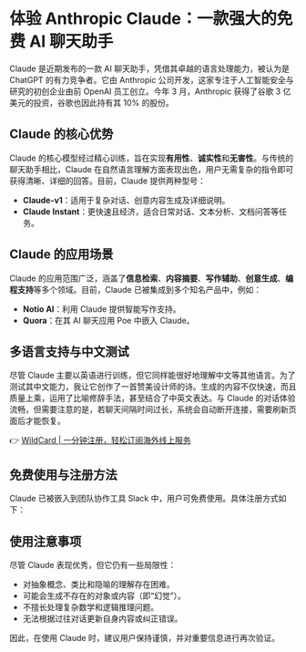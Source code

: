 # 体验 Anthropic Claude：一款强大的免费 AI 聊天助手

Claude 是近期发布的一款 AI 聊天助手，凭借其卓越的语言处理能力，被认为是 ChatGPT 的有力竞争者。它由 Anthropic 公司开发，这家专注于人工智能安全与研究的初创企业由前 OpenAI 员工创立。今年 3 月，Anthropic 获得了谷歌 3 亿美元的投资，谷歌也因此持有其 10% 的股份。

## Claude 的核心优势

Claude 的核心模型经过精心训练，旨在实现**有用性**、**诚实性**和**无害性**。与传统的聊天助手相比，Claude 在自然语言理解方面表现出色，用户无需复杂的指令即可获得清晰、详细的回答。目前，Claude 提供两种型号：

- **Claude-v1**：适用于复杂对话、创意内容生成及详细说明。
- **Claude Instant**：更快速且经济，适合日常对话、文本分析、文档问答等任务。



## Claude 的应用场景

Claude 的应用范围广泛，涵盖了**信息检索**、**内容摘要**、**写作辅助**、**创意生成**、**编程支持**等多个领域。目前，Claude 已被集成到多个知名产品中，例如：

- **Notio AI**：利用 Claude 提供智能写作支持。
- **Quora**：在其 AI 聊天应用 Poe 中嵌入 Claude。



## 多语言支持与中文测试

尽管 Claude 主要以英语进行训练，但它同样能很好地理解中文等其他语言。为了测试其中文能力，我让它创作了一首赞美设计师的诗。生成的内容不仅快速，而且质量上乘，运用了比喻修辞手法，甚至结合了中英文表达。与 Claude 的对话体验流畅，但需要注意的是，若聊天间隔时间过长，系统会自动断开连接，需要刷新页面后才能恢复。

👉 [WildCard | 一分钟注册，轻松订阅海外线上服务](https://bbtdd.com/WildCard)

## 免费使用与注册方法

Claude 已被嵌入到团队协作工具 Slack 中，用户可免费使用。具体注册方式如下：



## 使用注意事项

尽管 Claude 表现优秀，但它仍有一些局限性：

- 对抽象概念、类比和隐喻的理解存在困难。
- 可能会生成不存在的对象或内容（即“幻觉”）。
- 不擅长处理复杂数学和逻辑推理问题。
- 无法根据过往对话更新自身内容或纠正错误。

因此，在使用 Claude 时，建议用户保持谨慎，并对重要信息进行再次验证。